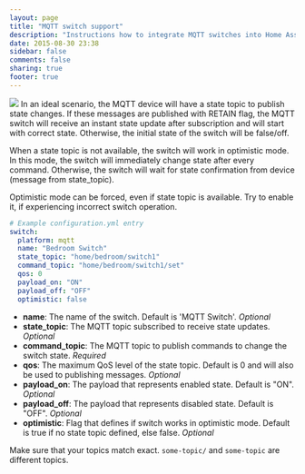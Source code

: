 ```yaml
---
layout: page
title: "MQTT switch support"
description: "Instructions how to integrate MQTT switches into Home Assistant."
date: 2015-08-30 23:38
sidebar: false
comments: false
sharing: true
footer: true
---
```


<img src='/images/supported_brands/mqtt.png' class='brand pull-right' />
In an ideal scenario, the MQTT device will have a state topic to publish
state changes. If these messages are published with RETAIN flag, the MQTT
switch will receive an instant state update after subscription and will
start with correct state. Otherwise, the initial state of the switch will
be false/off.

When a state topic is not available, the switch will work in optimistic mode.
In this mode, the switch will immediately change state after every command.
Otherwise, the switch will wait for state confirmation from device
(message from state_topic).

Optimistic mode can be forced, even if state topic is available.
Try to enable it, if experiencing incorrect switch operation.

```yaml
# Example configuration.yml entry
switch:
  platform: mqtt
  name: "Bedroom Switch"
  state_topic: "home/bedroom/switch1"
  command_topic: "home/bedroom/switch1/set"
  qos: 0
  payload_on: "ON"
  payload_off: "OFF"
  optimistic: false
```

- **name**: The name of the switch. Default is 'MQTT Switch'. *Optional*
- **state_topic**: The MQTT topic subscribed to receive state updates. *Optional*
- **command_topic**: The MQTT topic to publish commands to change the switch state. *Required*
- **qos**: The maximum QoS level of the state topic. Default is 0 and will also be used to publishing messages. *Optional*
- **payload_on**: The payload that represents enabled state. Default is "ON". *Optional*
- **payload_off**: The payload that represents disabled state. Default is "OFF". *Optional*
- **optimistic**: Flag that defines if switch works in optimistic mode. Default is true if no state topic defined, else false. *Optional*

<p class='note warning'>
Make sure that your topics match exact. <code>some-topic/</code> and <code>some-topic</code> are different topics.
</p>